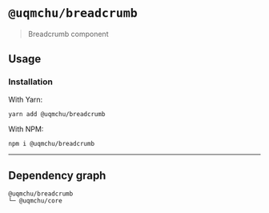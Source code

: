 # `@uqmchu/breadcrumb`

> Breadcrumb component

## Usage

### Installation

With Yarn:
```shell
yarn add @uqmchu/breadcrumb
```

With NPM:
```shell
npm i @uqmchu/breadcrumb
```

---

## Dependency graph

```shell
@uqmchu/breadcrumb
└─ @uqmchu/core
```
